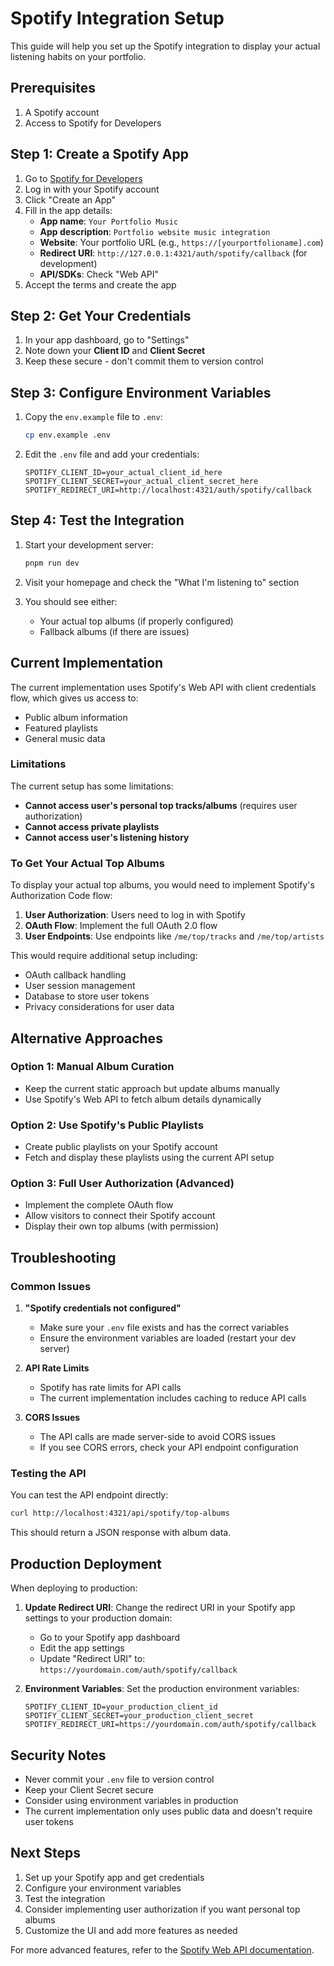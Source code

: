 # Spotify Integration Setup

This guide will help you set up the Spotify integration to display your actual listening habits on your portfolio.

## Prerequisites

1. A Spotify account
2. Access to Spotify for Developers

## Step 1: Create a Spotify App

1. Go to [Spotify for Developers](https://developer.spotify.com/dashboard)
2. Log in with your Spotify account
3. Click "Create an App"
4. Fill in the app details:
   - **App name**: `Your Portfolio Music`
   - **App description**: `Portfolio website music integration`
   - **Website**: Your portfolio URL (e.g., `https://[yourportfolioname].com`)
   - **Redirect URI**: `http://127.0.0.1:4321/auth/spotify/callback` (for development)
   - **API/SDKs**: Check "Web API"
5. Accept the terms and create the app

## Step 2: Get Your Credentials

1. In your app dashboard, go to "Settings"
2. Note down your **Client ID** and **Client Secret**
3. Keep these secure - don't commit them to version control

## Step 3: Configure Environment Variables

1. Copy the `env.example` file to `.env`:
   ```bash
   cp env.example .env
   ```

2. Edit the `.env` file and add your credentials:
   ```env
   SPOTIFY_CLIENT_ID=your_actual_client_id_here
   SPOTIFY_CLIENT_SECRET=your_actual_client_secret_here
   SPOTIFY_REDIRECT_URI=http://localhost:4321/auth/spotify/callback
   ```

## Step 4: Test the Integration

1. Start your development server:
   ```bash
   pnpm run dev
   ```

2. Visit your homepage and check the "What I'm listening to" section
3. You should see either:
   - Your actual top albums (if properly configured)
   - Fallback albums (if there are issues)

## Current Implementation

The current implementation uses Spotify's Web API with client credentials flow, which gives us access to:
- Public album information
- Featured playlists
- General music data

### Limitations

The current setup has some limitations:
- **Cannot access user's personal top tracks/albums** (requires user authorization)
- **Cannot access private playlists**
- **Cannot access user's listening history**

### To Get Your Actual Top Albums

To display your actual top albums, you would need to implement Spotify's Authorization Code flow:

1. **User Authorization**: Users need to log in with Spotify
2. **OAuth Flow**: Implement the full OAuth 2.0 flow
3. **User Endpoints**: Use endpoints like `/me/top/tracks` and `/me/top/artists`

This would require additional setup including:
- OAuth callback handling
- User session management
- Database to store user tokens
- Privacy considerations for user data

## Alternative Approaches

### Option 1: Manual Album Curation
- Keep the current static approach but update albums manually
- Use Spotify's Web API to fetch album details dynamically

### Option 2: Use Spotify's Public Playlists
- Create public playlists on your Spotify account
- Fetch and display these playlists using the current API setup

### Option 3: Full User Authorization (Advanced)
- Implement the complete OAuth flow
- Allow visitors to connect their Spotify account
- Display their own top albums (with permission)

## Troubleshooting

### Common Issues

1. **"Spotify credentials not configured"**
   - Make sure your `.env` file exists and has the correct variables
   - Ensure the environment variables are loaded (restart your dev server)

2. **API Rate Limits**
   - Spotify has rate limits for API calls
   - The current implementation includes caching to reduce API calls

3. **CORS Issues**
   - The API calls are made server-side to avoid CORS issues
   - If you see CORS errors, check your API endpoint configuration

### Testing the API

You can test the API endpoint directly:
```bash
curl http://localhost:4321/api/spotify/top-albums
```

This should return a JSON response with album data.

## Production Deployment

When deploying to production:

1. **Update Redirect URI**: Change the redirect URI in your Spotify app settings to your production domain:
   - Go to your Spotify app dashboard
   - Edit the app settings
   - Update "Redirect URI" to: `https://yourdomain.com/auth/spotify/callback`

2. **Environment Variables**: Set the production environment variables:
   ```env
   SPOTIFY_CLIENT_ID=your_production_client_id
   SPOTIFY_CLIENT_SECRET=your_production_client_secret
   SPOTIFY_REDIRECT_URI=https://yourdomain.com/auth/spotify/callback
   ```

## Security Notes

- Never commit your `.env` file to version control
- Keep your Client Secret secure
- Consider using environment variables in production
- The current implementation only uses public data and doesn't require user tokens

## Next Steps

1. Set up your Spotify app and get credentials
2. Configure your environment variables
3. Test the integration
4. Consider implementing user authorization if you want personal top albums
5. Customize the UI and add more features as needed

For more advanced features, refer to the [Spotify Web API documentation](https://developer.spotify.com/documentation/web-api/).
